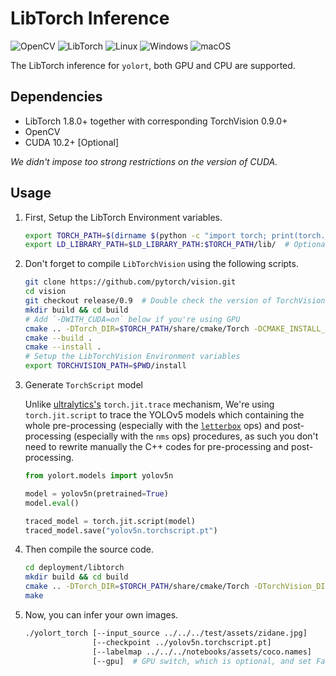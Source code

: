 # LibTorch Inference

![OpenCV](https://img.shields.io/badge/OpenCV-27338e?style=for-the-badge&logo=OpenCV&logoColor=white) ![LibTorch](https://img.shields.io/badge/LibTorch-EE4C2C?style=for-the-badge&logo=PyTorch&logoColor=white) ![Linux](https://img.shields.io/badge/Linux-FCC624?style=for-the-badge&logo=linux&logoColor=black) ![Windows](https://img.shields.io/badge/Windows-0078D6?style=for-the-badge&logo=windows&logoColor=white) ![macOS](https://img.shields.io/badge/macOS-000000?style=for-the-badge&logo=apple&logoColor=white)

The LibTorch inference for `yolort`, both GPU and CPU are supported.

## Dependencies

- LibTorch 1.8.0+ together with corresponding TorchVision 0.9.0+
- OpenCV
- CUDA 10.2+ [Optional]

*We didn't impose too strong restrictions on the version of CUDA.*

## Usage

1. First, Setup the LibTorch Environment variables.

   ```bash
   export TORCH_PATH=$(dirname $(python -c "import torch; print(torch.__file__)"))
   export LD_LIBRARY_PATH=$LD_LIBRARY_PATH:$TORCH_PATH/lib/  # Optional
   ```

1. Don't forget to compile `LibTorchVision` using the following scripts.

   ```bash
   git clone https://github.com/pytorch/vision.git
   cd vision
   git checkout release/0.9  # Double check the version of TorchVision currently in use
   mkdir build && cd build
   # Add `-DWITH_CUDA=on` below if you're using GPU
   cmake .. -DTorch_DIR=$TORCH_PATH/share/cmake/Torch -DCMAKE_INSTALL_PREFIX=./install
   cmake --build .
   cmake --install .
   # Setup the LibTorchVision Environment variables
   export TORCHVISION_PATH=$PWD/install
   ```

1. Generate `TorchScript` model

   Unlike [ultralytics's](https://github.com/ultralytics/yolov5/blob/8ee9fd1/export.py) `torch.jit.trace` mechanism, We're using `torch.jit.script` to trace the YOLOv5 models which containing the whole pre-processing (especially with the [`letterbox`](https://github.com/ultralytics/yolov5/blob/8ee9fd1/utils/augmentations.py#L85-L115) ops) and post-processing (especially with the `nms` ops) procedures, as such you don't need to rewrite manually the C++ codes for pre-processing and post-processing.

   ```python
   from yolort.models import yolov5n

   model = yolov5n(pretrained=True)
   model.eval()

   traced_model = torch.jit.script(model)
   traced_model.save("yolov5n.torchscript.pt")
   ```

1. Then compile the source code.

   ```bash
   cd deployment/libtorch
   mkdir build && cd build
   cmake .. -DTorch_DIR=$TORCH_PATH/share/cmake/Torch -DTorchVision_DIR=$TORCHVISION_PATH/share/cmake/TorchVision
   make
   ```

1. Now, you can infer your own images.

   ```bash
   ./yolort_torch [--input_source ../../../test/assets/zidane.jpg]
                  [--checkpoint ../yolov5n.torchscript.pt]
                  [--labelmap ../../../notebooks/assets/coco.names]
                  [--gpu]  # GPU switch, which is optional, and set False as default
   ```
